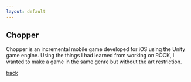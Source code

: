 ```yaml
---
layout: default
---
```


## Chopper

Chopper is an incremental mobile game developed for iOS using the Unity game engine. Using the things I had learned from working on ROCK, I wanted to make a game in the same genre but without the art restriction. 

[back](/)